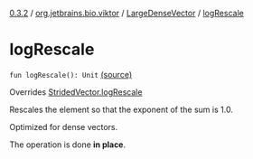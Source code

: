 [0.3.2](../../index.md) / [org.jetbrains.bio.viktor](../index.md) / [LargeDenseVector](index.md) / [logRescale](.)

# logRescale

`fun logRescale(): Unit` [(source)](https://github.com/JetBrains-Research/viktor/blob/0.3.2/src/main/kotlin/org/jetbrains/bio/viktor/DenseVector.kt#L99)

Overrides [StridedVector.logRescale](../-strided-vector/log-rescale.md)

Rescales the element so that the exponent of the sum is 1.0.

Optimized for dense vectors.

The operation is done **in place**.

